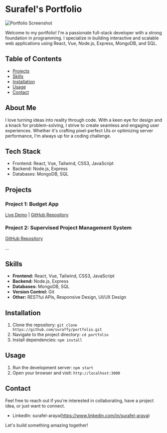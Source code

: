 # Surafel's Portfolio

![Portfolio Screenshot](https://suraffy.netlify.app/img/projects/Portfolio-app.png)

Welcome to my portfolio! I'm a passionate full-stack developer with a strong foundation in programming. I specialize in building interactive and scalable web applications using React, Vue, Node.js, Express, MongoDB, and SQL.

## Table of Contents

- [Projects](#projects)
- [Skills](#skills)
- [Installation](#installation)
- [Usage](#usage)
- [Contact](#contact)

## About Me

I love turning ideas into reality through code. With a keen eye for design and a knack for problem-solving, I strive to create seamless and engaging user experiences. Whether it's crafting pixel-perfect UIs or optimizing server performance, I'm always up for a coding challenge.

## Tech Stack

- Frontend: React, Vue, Tailwind, CSS3, JavaScript
- Backend: Node.js, Express
- Databases: MongoDB, SQL

## Projects

### Project 1: Budget App

[Live Demo](https://suraffy.github.io/budget-app) | [GitHub Repository](https://github.com/suraffy/budget-app)

### Project 2: Supervised Project Management System

[GitHub Repository](https://github.com/suraffy/supervised-project-management-app)

...

## Skills

- **Frontend:** React, Vue, Tailwind, CSS3, JavaScript
- **Backend:** Node.js, Express
- **Databases:** MongoDB, SQL
- **Version Control:** Git
- **Other:** RESTful APIs, Responsive Design, UI/UX Design

## Installation

1. Clone the repository: `git clone https://github.com/suraffy/portfolio.git`
2. Navigate to the project directory: `cd portfolio`
3. Install dependencies: `npm install`

## Usage

1. Run the development server: `npm start`
2. Open your browser and visit: `http://localhost:3000`

## Contact

Feel free to reach out if you're interested in collaborating, have a project idea, or just want to connect.

- LinkedIn: surafel-araya(https://www.linkedin.com/in/surafel-araya)

Let's build something amazing together!
